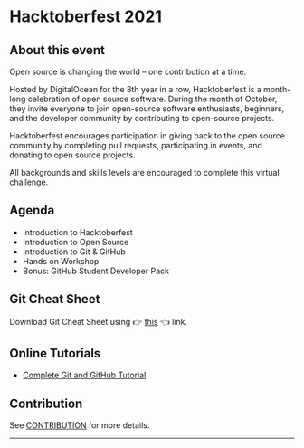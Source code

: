 # Hacktoberfest 2021

## About this event

Open source is changing the world – one contribution at a time.

Hosted by DigitalOcean for the 8th year in a row, Hacktoberfest is a month-long celebration of open source software. During the month of October, they invite everyone to join open-source software enthusiasts, beginners, and the developer community by contributing to open-source projects.

Hacktoberfest encourages participation in giving back to the open source community by completing pull requests, participating in events, and donating to open source projects.

All backgrounds and skills levels are encouraged to complete this virtual challenge.

## Agenda

- Introduction to Hacktoberfest
- Introduction to Open Source
- Introduction to Git & GitHub
- Hands on Workshop
- Bonus: GitHub Student Developer Pack

## Git Cheat Sheet

Download Git Cheat Sheet using 👉 [this](https://github.com/Coding-Club-JKLU/hacktoberfest2021/raw/main/resources/git-cheat-sheet.pdf) 👈 link.

## Online Tutorials

- [Complete Git and GitHub Tutorial](https://youtu.be/apGV9Kg7ics)

## Contribution

See [CONTRIBUTION](/CONTRIBUTION.md) for more details.

---
